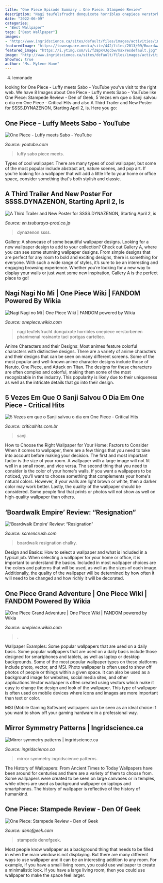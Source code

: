 ```yaml
---
title: "One Piece Episode Summary : One Piece: Stampede Review"
description: "Nagi teufelsfrucht donquixote horribles onepiece verstorbenen phanimenal rosinante taci portgas carteltec"
date: "2022-06-09"
categories:
- "Best Wallpaper"
tags: ["Best Wallpaper"]
images:
- "http://www.ingridscience.ca/sites/default/files/images/activities/img_2614.jpg"
featuredImage: "https://townsquare.media/site/442/files/2013/09/Boardwalk-Empire-Resignation.jpg?w=1200&amp;h=0&amp;zc=1&amp;s=0&amp;a=t&amp;q=89"
featured_image: "https://i.ytimg.com/vi/fZ8pR4Jqcbw/maxresdefault.jpg"
image: "http://www.ingridscience.ca/sites/default/files/images/activities/img_2614.jpg"
ShowToc: true
author: "Ms. Mylene Hane"
---
```



4. lemonade 

	

		
looking for One Piece - Luffy meets Sabo - YouTube you've visit to the right web. We have 8 Images about One Piece - Luffy meets Sabo - YouTube like One Piece: Stampede Review - Den of Geek, 5 Vezes em que o Sanji salvou o dia em One Piece - Critical Hits and also A Third Trailer and New Poster for SSSS.DYNAZENON, Starting April 2, is. Here you go:
		
    
## One Piece - Luffy Meets Sabo - YouTube

<img loading=lazy src="https://i.ytimg.com/vi/fZ8pR4Jqcbw/maxresdefault.jpg" onerror="this.onerror=null;this.src='https://tse1.mm.bing.net/th?id=OIP.DeAcvte9dM8-w3NLwiiJYgHaEK&amp;pid=15.1';" alt="One Piece - Luffy meets Sabo - YouTube">

_Source: youtube.com_

>luffy sabo piece meets. 

	

Types of cool wallpaper:
There are many types of cool wallpaper, but some of the most popular include abstract art, nature scenes, and pop art. If you're looking for a wallpaper that will add a little life to your home or office space, consider something that's both stylish and classic.

    
## A Third Trailer And New Poster For SSSS.DYNAZENON, Starting April 2, Is

<img loading=lazy src="https://en.tsuburaya-prod.co.jp/wp-content/uploads/2021/03/visual_03_websize-723x1024.jpg" onerror="this.onerror=null;this.src='https://tse2.mm.bing.net/th?id=OIP.MjCF4QfK_O0odNWs0H4yjwHaKf&amp;pid=15.1';" alt="A Third Trailer and New Poster for SSSS.DYNAZENON, Starting April 2, is">

_Source: en.tsuburaya-prod.co.jp_

>dynazenon ssss. 

	

Gallery: A showcase of some beautiful wallpaper designs.
Looking for a new wallpaper design to add to your collection? Check out Gallery A, where you can see some stunning wallpaper designs. From simple designs that are perfect for any room to bold and exciting designs, there is something for everyone. With such a wide range of styles, it’s sure to be an interesting and engaging browsing experience. Whether you’re looking for a new way to display your walls or just want some new inspiration, Gallery A is the perfect place to go!





	
	
    
## Nagi Nagi No Mi | One Piece Wiki | FANDOM Powered By Wikia

<img loading=lazy src="https://vignette.wikia.nocookie.net/onepiece/images/3/37/Nagi_Nagi_no_Mi_Infobox.png/revision/latest?cb=20150802120152" onerror="this.onerror=null;this.src='https://tse4.mm.bing.net/th?id=OIP.2MrN15EVUyRyIF6UyEOn1AHaFr&amp;pid=15.1';" alt="Nagi Nagi no Mi | One Piece Wiki | FANDOM powered by Wikia">

_Source: onepiece.wikia.com_

>nagi teufelsfrucht donquixote horribles onepiece verstorbenen phanimenal rosinante taci portgas carteltec. 

	

Anime Characters and their Designs: Most animes feature colorful characters with distinctive designs.
There are a variety of anime characters and their designs that can be seen on many different screens. Some of the most popular and well-known anime character designs include those of Naruto, One Piece, and Attack on Titan. The designs for these characters are often complex and colorful, making them some of the most recognizable in the industry. This popularity is likely due to their uniqueness as well as the intricate details that go into their design.

    
## 5 Vezes Em Que O Sanji Salvou O Dia Em One Piece - Critical Hits

<img loading=lazy src="https://criticalhits.com.br/wp-content/uploads/2021/05/one-piece-sanji-e1550497864910.jpg" onerror="this.onerror=null;this.src='https://tse2.mm.bing.net/th?id=OIP.GqKEl0f7tppfz5Xm-z4iXQHaD3&amp;pid=15.1';" alt="5 Vezes em que o Sanji salvou o dia em One Piece - Critical Hits">

_Source: criticalhits.com.br_

>sanji. 

	

How to Choose the Right Wallpaper for Your Home: Factors to Consider
When it comes to wallpaper, there are a few things that you need to take into account before making your decision. The first and most important factor is the size of your room. A wallpaper with a large image will not fit well in a small room, and vice versa. 
The second thing that you need to consider is the color of your home's walls. If you want a wallpapers to be noticed, you'll want to choose something that complements your home's natural colors. However, if your walls are light brown or white, then a darker color may work better. 
Lastly, the quality of the wallpaper should be considered. Some people find that prints or photos will not show as well on high-quality wallpaper than others.

    
## ‘Boardwalk Empire’ Review: “Resignation”

<img loading=lazy src="https://townsquare.media/site/442/files/2013/09/Boardwalk-Empire-Resignation.jpg?w=1200&amp;h=0&amp;zc=1&amp;s=0&amp;a=t&amp;q=89" onerror="this.onerror=null;this.src='https://tse1.mm.bing.net/th?id=OIP.SBZshtsjq8cTmbq66SkR4gHaE8&amp;pid=15.1';" alt="‘Boardwalk Empire’ Review: “Resignation”">

_Source: screencrush.com_

>boardwalk resignation chalky. 

	

Design and Basics: How to select a wallpaper and what is included in a typical job.
When selecting a wallpaper for your home or office, it is important to understand the basics. Included in most wallpaper choices are the colors and patterns that will be used, as well as the sizes of each image. Additionally, the quality of the wallpaper will be determined by how often it will need to be changed and how richly it will be decorated.

    
## One Piece Grand Adventure | One Piece Wiki | FANDOM Powered By Wikia

<img loading=lazy src="https://vignette.wikia.nocookie.net/onepiece/images/d/d8/One_Piece_Grand_Adventure.png/revision/latest?cb=20181010044819" onerror="this.onerror=null;this.src='https://tse2.mm.bing.net/th?id=OIP.FKodZ-NujEJqORknTFWKIAHaKl&amp;pid=15.1';" alt="One Piece Grand Adventure | One Piece Wiki | FANDOM powered by Wikia">

_Source: onepiece.wikia.com_

>. 

	

Wallpaper Examples: Some popular wallpapers that are used on a daily basis.
Some popular wallpapers that are used on a daily basis include those designed for smartphones and tablets, as well as laptop or desktop backgrounds. Some of the most popular wallpaper types on these platforms include photo, vector, and MSI. 
Photo wallpaper is often used to show off photos of people or things within a given space. It can also be used as a background image for websites, social media sites, and other applications.Vector wallpaper is often created using vectors which make it easy to change the design and look of the wallpaper. This type of wallpaper is often used on mobile devices where icons and images are more important than text or color. 

MSI (Mobile Gaming Software) wallpapers can be seen as an ideal choice if you want to show off your gaming hardware in a professional way.

    
## Mirror Symmetry Patterns | Ingridscience.ca

<img loading=lazy src="http://www.ingridscience.ca/sites/default/files/images/activities/img_2614.jpg" onerror="this.onerror=null;this.src='https://tse3.mm.bing.net/th?id=OIP.8c5DVxT4iS_sci3_l51w9QHaJ4&amp;pid=15.1';" alt="Mirror symmetry patterns | ingridscience.ca">

_Source: ingridscience.ca_

>mirror symmetry ingridscience patterns. 

	

The History of Wallpapers: From Ancient Times to Today
Wallpapers have been around for centuries and there are a variety of them to choose from. Some wallpapers were created to be seen on large canvases or in temples, while others are used as background wallpaper on laptops and smartphones. The history of wallpaper is reflective of the history of humankind.

    
## One Piece: Stampede Review - Den Of Geek

<img loading=lazy src="https://www.denofgeek.com/wp-content/uploads/2019/10/one_piece_stampede_movie_review_anime.jpg?fit=1200%2C707" onerror="this.onerror=null;this.src='https://tse4.mm.bing.net/th?id=OIP.NdE9611_c5xmaK0MmdHglgHaEX&amp;pid=15.1';" alt="One Piece: Stampede Review - Den of Geek">

_Source: denofgeek.com_

>stampede denofgeek. 

	

Most people know wallpaper as a background thing that needs to be filled in when the main window is not displaying. But there are many different ways to use wallpaper and it can be an interesting addition to any room. For example, if you have a small living room, you could use wallpaper to create a minimalistic look. If you have a large living room, then you could use wallpaper to make the space feel larger.

